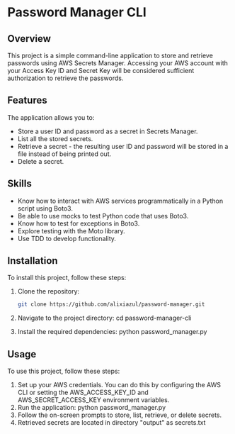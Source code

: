 # Password Manager CLI

## Overview

This project is a simple command-line application to store and retrieve passwords using AWS Secrets Manager. Accessing your AWS account with your Access Key ID and Secret Key will be considered sufficient authorization to retrieve the passwords.

## Features

The application allows you to:

- Store a user ID and password as a secret in Secrets Manager.
- List all the stored secrets.
- Retrieve a secret - the resulting user ID and password will be stored in a file instead of being printed out.
- Delete a secret.

## Skills

- Know how to interact with AWS services programmatically in a Python script using Boto3.
- Be able to use mocks to test Python code that uses Boto3.
- Know how to test for exceptions in Boto3.
- Explore testing with the Moto library.
- Use TDD to develop functionality.

## Installation

To install this project, follow these steps:

1. Clone the repository:
   ```sh
   git clone https://github.com/alixiazul/password-manager.git

2. Navigate to the project directory:
   cd password-manager-cli

3. Install the required dependencies:
   python password_manager.py

## Usage

To use this project, follow these steps:

1. Set up your AWS credentials. You can do this by configuring the AWS CLI or setting the AWS_ACCESS_KEY_ID and AWS_SECRET_ACCESS_KEY environment variables.
2. Run the application:
    python password_manager.py
3. Follow the on-screen prompts to store, list, retrieve, or delete secrets.
4. Retrieved secrets are located in directory "output" as secrets.txt
